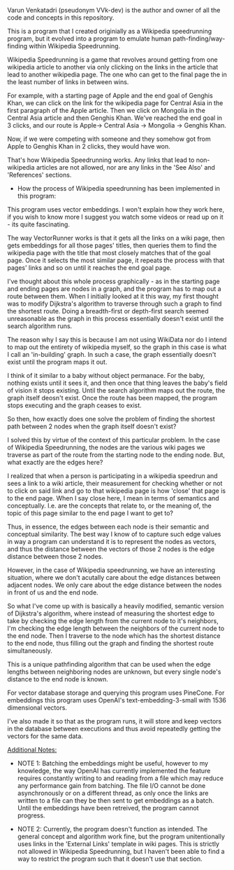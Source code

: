 Varun Venkatadri (pseudonym VVk-dev) is the author and owner of all the code and concepts in this repository.

This is a program that I created originially as a Wikipedia speedrunning program, but it evolved into a program to emulate human path-finding/way-finding within Wikipedia Speedrunning.

Wikipedia Speedrunning is a game that revolves around getting from one wikipedia article to another via only
clicking on the links in the article that lead to another wikipedia page. The one who can get to the final page the in the least number of links in between wins.

For example, with a starting page of Apple and the end goal of Genghis Khan, we can click on the link for the wikipedia page for Central Asia in the first paragraph of the Apple article. Then we click on Mongolia in the 
Central Asia article and then Genghis Khan. We've reached the end goal in 3 clicks, and our route is Apple-> Central Asia -> Mongolia -> Genghis Khan.

Now, if we were competing with someone and they somehow got from Apple to Genghis Khan in 2 clicks, they would have won.

That's how Wikipedia Speedrunning works. Any links that lead to non-wikipedia articles are not allowed, nor
are any links in the 'See Also' and 'References' sections.

- How the process of Wikipedia speedrunning has been implemented in this program:

This program uses vector embeddings. I won't explain how they work here, if you wish to know more
I suggest you watch some videos or read up on it - its quite fascinating.

The way VectorRunner works is that it gets all the links on a wiki page, then gets embeddings for all those pages' titles, then queries them to find the wikipedia page with the title that most closely matches that of the goal page. Once it selects the most similar page, it repeats the process with that pages' links and so
on until it reaches the end goal page. 

I've thought about this whole process graphically - as in the starting page and ending pages are nodes in a graph, and the program has to map out a route between them. When I initially looked at it this way, my first
thought was to modify Dijkstra's algorithm to traverse through such a graph to find the shortest route. Doing a breadth-first or depth-first search seemed unreasonable as the graph in this process
essentially doesn't exist until the search algorithm runs.

The reason why I say this is because I am not using WikiData nor do I intend to map out the entirety of wikipedia myself, so the graph in this case is what I call an 'in-building' graph. In such a case, the graph
essentially doesn't exist until the program maps it out.

I think of it similar to a baby without object permanace. For the baby, nothing exists until it sees
it, and then once that thing leaves the baby's field of vision it stops existing. Until the search algorithm maps out the route, the graph itself deosn't exist. Once the route has been mapped, the program stops executing
and the graph ceases to exist.

So then, how exactly does one solve the problem of finding the shortest path between 2 nodes when the graph itself doesn't exist?

I solved this by virtue of the context of this particular problem. In the case of Wikipedia Speedrunning, the
nodes are the various wiki pages we traverse as part of the route from the starting node to the ending node.
But, what exactly are the edges here? 

I realized that when a person is participating in a wikipedia speedrun and sees a link to a wiki article, their
measurement for checking whether or not to click on said link and go to that wikipedia page is how 'close' that
page is to the end page. When I say close here, I mean in terms of semantics and conceptually. I.e. are the concepts that relate to, or the meaning of, the topic of this page similar to the end page I want to get to?

Thus, in essence, the edges between each node is their semantic and conceptual similarity. The best way I know
of to capture such edge values in way a program can understand it is to represent the nodes as vectors, and thus
the distance between the vectors of those 2 nodes is the edge distance between those 2 nodes.

However, in the case of Wikipedia speedrunning, we have an interesting situation, where we don't acutally care
about the edge distances between adjacent nodes. We only care about the edge distance between the nodes in front
of us and the end node.

So what I've come up with is basically a heavily modified, semantic version of Dijkstra's algorithm, where
instead of measuring the shortest edge to take by checking the edge length from the current node to it's neighbors, I'm checking the edge length between the neighbors of the current node to the end node.
Then I traverse to the node which has the shortest distance to the end node, thus filling out the graph and finding the shortest route simultaneously.

This is a unique pathfinding algorithm that can be used when the edge lengths between neighboring nodes are unknown, but every single node's distance to the end node is known.

For vector database storage and querying this program uses PineCone. For embeddings this program uses OpenAI's
text-embedding-3-small with 1536 dimensional vectors.

I've also made it so that as the program runs, it will store and keep vectors in the database between executions and thus avoid repeatedly getting the vectors for the same data.


<u> Additional Notes:</u>

- NOTE 1: Batching the embeddings might be useful, however to my knowledge, the way OpenAI has currently implemented the feature requires constantly writing to and reading from a file which may reduce any performance gain from batching. 
The file I/O cannot be done asynchronously or on a different thread, as only once the links are written to a file can they be then sent to get embeddings as a batch. Until the embeddings have been retreived, the program cannot progress.

- NOTE 2: Currently, the program doesn't function as intended. The general concept and algorithm work fine, but the program unitentionally uses links in the 'External Links' template in wiki pages. This is strictly not allowed in Wikipedia Speedrunning, but I haven't been able to find a way to restrict the program such that it doesn't use that section.
